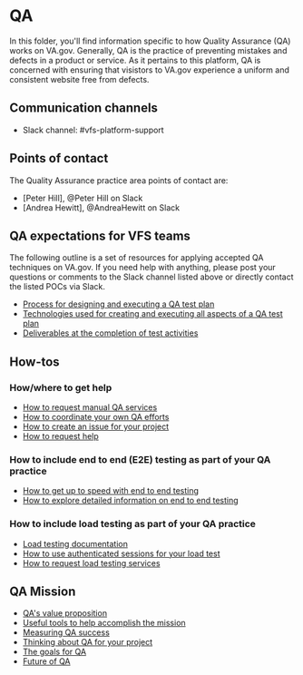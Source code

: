 # QA
In this folder, you'll find information specific to how Quality Assurance (QA) works on VA.gov.  Generally, QA is the practice of preventing mistakes and defects in a product or service.  As it pertains to this platform, QA is concerned with ensuring that visistors to VA.gov experience a uniform and consistent website free from defects.

## Communication channels
- Slack channel: #vfs-platform-support

## Points of contact
The Quality Assurance practice area points of contact are:  
- [Peter Hill], @Peter Hill on Slack
- [Andrea Hewitt], @AndreaHewitt on Slack

## QA expectations for VFS teams
The following outline is a set of resources for applying accepted QA techniques on VA.gov.  If you need help with anything, please post your questions or comments to the Slack channel listed above or directly contact the listed POCs via Slack.
- [Process for designing and executing a QA test plan](process.md)
- [Technologies used for creating and executing all aspects of a QA test plan](technologies.md)
- [Deliverables at the completion of test activities](deliverables.md)

## How-tos

### How/where to get help
- [How to request manual QA services](request-manual-qa.md)
- [How to coordinate your own QA efforts](how-to-coordinate-qa.md)
- [How to create an issue for your project](create-an-issue.md)
- [How to request help](help.md)

### How to include end to end (E2E) testing as part of your QA practice
- [How to get up to speed with end to end testing](end-to-end-testing.md)
- [How to explore detailed information on end to end testing](https://department-of-veterans-affairs.github.io/veteran-facing-services-tools/getting-started/common-tasks/new-end-to-end-test)

### How to include load testing as part of your QA practice
- [Load testing documentation](https://github.com/department-of-veterans-affairs/devops/tree/master/loadtest)
- [How to use authenticated sessions for your load test](auth-session-loadtest.md)
- [How to request load testing services](request-load-testing.md)

## QA Mission
- [QA's value proposition](qa-value-proposition.md)
- [Useful tools to help accomplish the mission](qa-tools.md)
- [Measuring QA success](qa-success.md)
- [Thinking about QA for your project](qa-questions.md)
- [The goals for QA](qa-goals.md)
- [Future of QA](beyond-basic-qa.md)
